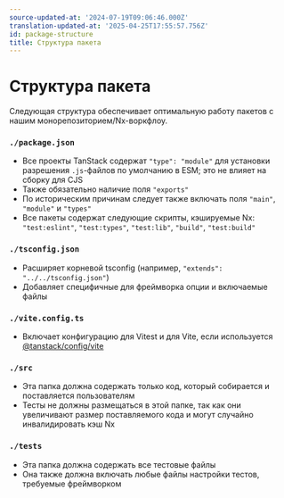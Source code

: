 ```yaml
---
source-updated-at: '2024-07-19T09:06:46.000Z'
translation-updated-at: '2025-04-25T17:55:57.756Z'
id: package-structure
title: Структура пакета
---
```

# Структура пакета

Следующая структура обеспечивает оптимальную работу пакетов с нашим монорепозиторием/Nx-воркфлоу.

### `./package.json`

- Все проекты TanStack содержат `"type": "module"` для установки разрешения `.js`-файлов по умолчанию в ESM; это не влияет на сборку для CJS
- Также обязательно наличие поля `"exports"`
- По историческим причинам следует также включать поля `"main"`, `"module"` и `"types"`
- Все пакеты содержат следующие скрипты, кэшируемые Nx: `"test:eslint"`, `"test:types"`, `"test:lib"`, `"build"`, `"test:build"`

### `./tsconfig.json`

- Расширяет корневой tsconfig (например, `"extends": "../../tsconfig.json"`)
- Добавляет специфичные для фреймворка опции и включаемые файлы

### `./vite.config.ts`

- Включает конфигурацию для Vitest и для Vite, если используется [@tanstack/config/vite](./vite.md)

### `./src`

- Эта папка должна содержать только код, который собирается и поставляется пользователям
- Тесты не должны размещаться в этой папке, так как они увеличивают размер поставляемого кода и могут случайно инвалидировать кэш Nx

### `./tests`

- Эта папка должна содержать все тестовые файлы
- Она также должна включать любые файлы настройки тестов, требуемые фреймворком

